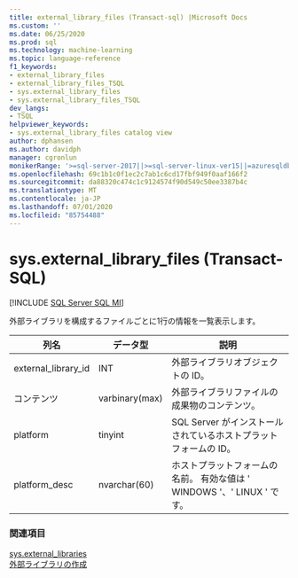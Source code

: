 ```yaml
---
title: external_library_files (Transact-sql) |Microsoft Docs
ms.custom: ''
ms.date: 06/25/2020
ms.prod: sql
ms.technology: machine-learning
ms.topic: language-reference
f1_keywords:
- external_library_files
- external_library_files_TSQL
- sys.external_library_files
- sys.external_library_files_TSQL
dev_langs:
- TSQL
helpviewer_keywords:
- sys.external_library_files catalog view
author: dphansen
ms.author: davidph
manager: cgronlun
monikerRange: '>=sql-server-2017||>=sql-server-linux-ver15||=azuresqldb-mi-current||=sqlallproducts-allversions'
ms.openlocfilehash: 69c1b1c0f1ec2c7ab1c6cd17fbf949f0aaf166f2
ms.sourcegitcommit: da88320c474c1c9124574f90d549c50ee3387b4c
ms.translationtype: MT
ms.contentlocale: ja-JP
ms.lasthandoff: 07/01/2020
ms.locfileid: "85754488"
---
```

# <a name="sysexternal_library_files-transact-sql"></a>sys.external_library_files (Transact-SQL)  
[!INCLUDE [SQL Server SQL MI](../../includes/applies-to-version/sql-asdbmi.md)]

外部ライブラリを構成するファイルごとに1行の情報を一覧表示します。

|列名 |データ型 |説明|
|------|------|-----|
|external_library_id | INT |外部ライブラリオブジェクトの ID。 |
|コンテンツ |varbinary(max) |外部ライブラリファイルの成果物のコンテンツ。 |
|platform |tinyint |SQL Server がインストールされているホストプラットフォームの ID。 |
|platform_desc | nvarchar(60) |ホストプラットフォームの名前。 有効な値は ' WINDOWS '、' LINUX ' です。 |

### <a name="see-also"></a>関連項目  

[sys.external_libraries](sys-external-libraries-transact-sql.md)  
[外部ライブラリの作成](../../t-sql/statements/create-external-library-transact-sql.md)  
